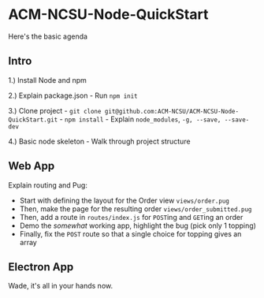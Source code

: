 # ACM-NCSU-Node-QuickStart

Here's the basic agenda

## Intro

1.) Install Node and npm

2.) Explain package.json
    - Run `npm init`

3.) Clone project
    - `git clone git@github.com:ACM-NCSU/ACM-NCSU-Node-QuickStart.git`
    - `npm install`
    - Explain `node_modules`, `-g, --save, --save-dev`

4.) Basic node skeleton
    - Walk through project structure

## Web App

Explain routing and Pug:
   
 - Start with defining the layout for the Order view `views/order.pug`
 - Then, make the page for the resulting order `views/order_submitted.pug`
 - Then, add a route in `routes/index.js` for `POST`ing and `GET`ing an order
 - Demo the _somewhat_ working app, highlight the bug (pick only 1 topping)
 - Finally, fix the `POST` route so that a single choice for topping gives an array

## Electron App

Wade, it's all in your hands now.

